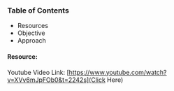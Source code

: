 ### Table of Contents
-  Resources 
-  Objective
-  Approach

#### Resource:
Youtube Video Link: [https://www.youtube.com/watch?v=XVv6mJpFOb0&t=2242s](Click Here) 
